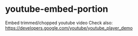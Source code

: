 # youtube-embed-portion
Embed trimmed/chopped youtube video
Check also: https://developers.google.com/youtube/youtube_player_demo
